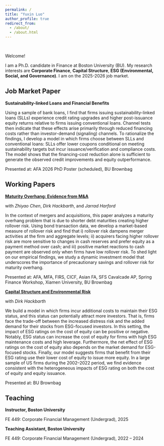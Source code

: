 ```yaml
---
permalink: /
title: "Yuxin Luo"
author_profile: true
redirect_from: 
  - /about/
  - /about.html
---
```

<br>

Welcome!

I am a Ph.D. candidate in Finance at Boston University (BU). My research interests are **Corporate Finance**, **Capital Structure**, **ESG (Environmental, Social, and Governance)**. I am on the 2025-2026 job market.


## Job Market Paper
**Sustainability-linked Loans and Financial Benefits**

Using a sample of bank loans, I find that firms issuing sustainability-linked loans (SLLs) experience credit rating upgrades and higher post-issuance equity returns relative to firms issuing conventional loans. Channel tests then indicate that these effects arise primarily through reduced financing costs rather than investor-demand (signaling) channels. To rationalize the findings, I develop a model in which firms choose between SLLs and conventional loans: SLLs offer lower coupons conditional on meeting sustainability targets but incur issuance/verification and compliance costs. The model shows that the financing-cost reduction alone is sufficient to generate the observed credit improvements and equity outperformance.

Presented at: AFA 2026 PhD Poster (scheduled), BU Brownbag

## Working Papers

**[Maturity Overhang: Evidence from M&A](https://papers.ssrn.com/sol3/papers.cfm?abstract_id=4280419)**

with _Zhiyao Chen_, _Dirk Hackbarth_, and _Jarrad Harford_

In the context of mergers and acquisitions, this paper analyzes a maturity overhang problem that is due to shorter debt maturities creating higher rollover risk. Using bond transaction data, we develop a market-based measure of rollover risk and find that i) rollover risk dampens merger activities at the firm and aggregate levels; ii) acquirers facing higher rollover risk are more sensitive to changes in cash reserves and prefer equity as a payment method over cash; and iii) positive market reactions to cash payment are observed only when firms have low rollover risk. To shed light on our empirical findings, we study a dynamic investment model that underscores the importance of precautionary savings and rollover risk for maturity overhang.

Presented at: AFA, MFA, FIRS, CICF, Asian FA, SFS Cavalcade AP, Spring Finance Workshop, Xiamen University, BU Brownbag

**[Capital Structure and Environmental Risk](https://www.dropbox.com/scl/fi/9c58ardi3r066gkdpagpp/main.pdf?rlkey=0kwu57z4hxue04etxab2p2suf\&dl=0)**

with _Dirk Hackbarth_

We build a model in which firms incur additional costs to maintain their ESG status, and this status can potentially
attract more investors. That is, firms face the trade-off between the increased distress risk and the added demand
for their stocks from ESG-focused investors. In this setting, the impact of ESG ratings on the cost of equity can
be positive or negative. Notably, ESG status can increase the cost of equity for firms with high ESG maintenance
costs and high leverage. Furthermore, the net effect of ESG ratings on the cost of equity also depends on the
market demand for ESG-focused stocks. Finally, our model suggests firms that benefit from their ESG rating
use their lower cost of equity to issue more equity. In a large sample of US firms during the 2002–2022 period,
we find evidence consistent with the heterogeneous impacts of ESG rating on both the cost of equity and equity
issuance.

Presented at: BU Brownbag

## Teaching
**Instructor, Boston University**

FE 449: Corporate Financial Management (Undergrad), 2025

**Teaching Assistant, Boston University**

FE 449: Corporate Financial Management (Undergrad), 2022 – 2024
